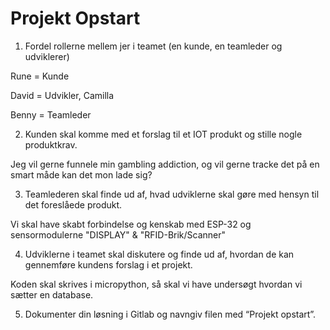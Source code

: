 # Projekt Opstart

1. Fordel rollerne mellem jer i teamet (en kunde, en teamleder og udviklerer)

Rune = Kunde

David = Udvikler, Camilla

Benny = Teamleder

2. Kunden skal komme med et forslag til et IOT produkt og stille nogle produktkrav.

Jeg vil gerne funnele min gambling addiction, og vil gerne tracke det på en smart måde kan det mon lade sig?


3. Teamlederen skal finde ud af, hvad udviklerne skal gøre med hensyn til det foreslåede produkt.

Vi skal have skabt forbindelse og kenskab med ESP-32 og sensormodulerne "DISPLAY" & "RFID-Brik/Scanner" 

4. Udviklerne i teamet skal diskutere og finde ud af, hvordan de kan gennemføre kundens forslag i et projekt.

Koden skal skrives i micropython, så skal vi have undersøgt hvordan vi sætter en database.

5. Dokumenter din løsning i Gitlab og navngiv filen med “Projekt opstart”.